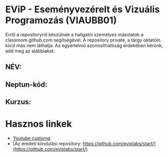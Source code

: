 # EViP - Eseményvezérelt és Vizuális Programozás (VIAUBB01)

Erről a repositoryról készülnek a hallgatói személyes másolatok a classroom.github.com segítségével.
A repository private, a tárgy oktatóin kívül más nem láthatja.
Az egyértelmű azonosíthatóság érdekében kérünk, add meg az alábbiakat:

## NÉV: 
## Neptun-kód: 
## Kurzus: 

# Hasznos linkek 

- [Youtube csatorna](https://www.youtube.com/playlist?list=PLb8EWPCoqCDYUeE-MoAb_VJvKO6dRXkow)
- [Az eredeti kiindulási repository: https://github.com/eviplabs/start/](https://github.com/eviplabs/start/)
